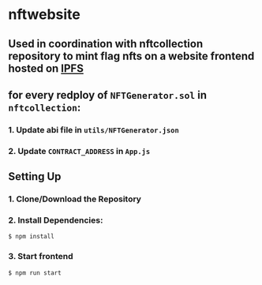 # nftwebsite
## Used in coordination with nftcollection repository to mint flag nfts on a website frontend hosted on [IPFS](https://ipfs.tech/)

## for every redploy of `NFTGenerator.sol` in `nftcollection`:
### 1. Update abi file in `utils/NFTGenerator.json`
### 2. Update `CONTRACT_ADDRESS` in `App.js`

## Setting Up
### 1. Clone/Download the Repository

### 2. Install Dependencies:
`$ npm install`

### 3. Start frontend
`$ npm run start`

